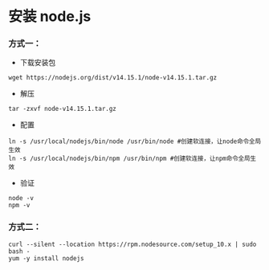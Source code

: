# 安装 node.js



### 方式一：

+ 下载安装包

```shell
wget https://nodejs.org/dist/v14.15.1/node-v14.15.1.tar.gz		
```

* 解压

```shell
tar -zxvf node-v14.15.1.tar.gz
```

+ 配置

```shell
ln -s /usr/local/nodejs/bin/node /usr/bin/node #创建软连接，让node命令全局生效
ln -s /usr/local/nodejs/bin/npm /usr/bin/npm #创建软连接，让npm命令全局生效
```

+ 验证

```shell
node -v 
npm -v
```



### 方式二：

```shell
curl --silent --location https://rpm.nodesource.com/setup_10.x | sudo bash -
yum -y install nodejs
```

